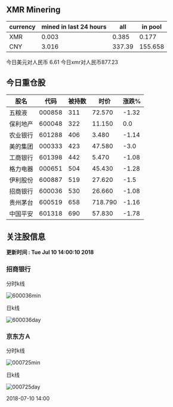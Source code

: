 ## XMR Minering

|currency|mined in last 24 hours|all|in pool|
|---|---|---|---|
|XMR|0.003|0.385|0.177|
|CNY|3.016|337.39|155.658|

今日美元对人民币 6.61	今日xmr对人民币877.23


## 今日重仓股 

|股名|代码|被持数|时价|涨跌%|
|---|---|---|---|---|
|五粮液|000858|311|72.570|-1.32|
|保利地产|600048|322|11.150|0.0|
|农业银行|601288|406|3.480|-1.14|
|美的集团|000333|423|47.580|-3.0|
|工商银行|601398|442|5.470|-1.08|
|格力电器|000651|504|45.430|-1.28|
|伊利股份|600887|519|27.620|-1.5|
|招商银行|600036|530|26.660|-1.08|
|贵州茅台|600519|658|718.790|-1.16|
|中国平安|601318|690|57.830|-1.78|

## 关注股信息
**更新时间 : Tue Jul 10 14:00:10 2018**
### 招商银行 
分时k线

![600036min](http://image.sinajs.cn/newchart/min/n/sh600036.gif)

日k线

![600036day](http://image.sinajs.cn/newchart/daily/n/sh600036.gif)

### 京东方Ａ 
分时k线

![000725min](http://image.sinajs.cn/newchart/min/n/sz000725.gif)

日k线

![000725day](http://image.sinajs.cn/newchart/daily/n/sz000725.gif)

2018-07-10 14:00